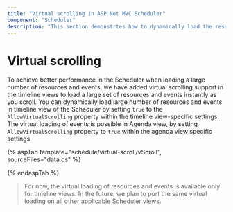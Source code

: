 ```yaml
---
title: "Virtual scrolling in ASP.Net MVC Scheduler"
component: "Scheduler"
description: "This section demonstrtes how to dynamically load the resources and events as you scroll through the scheduler"
---
```


# Virtual scrolling

To achieve better performance in the Scheduler when loading a large number of resources and events, we have added virtual scrolling support in the timeline views to load a large set of resources and events instantly as you scroll. You can dynamically load large number of resources and events in timeline view of the Scheduler by setting `true` to the `AllowVirtualScrolling` property within the timeline view-specific settings. The virtual loading of events is possible in Agenda view, by setting `AllowVirtualScrolling` property to `true` within the agenda view specific settings.

{% aspTab template="schedule/virtual-scroll/vScroll", sourceFiles="data.cs"  %}

{% endaspTab %}

> For now, the virtual loading of resources and events is available only for timeline views. In the future, we plan to port the same virtual loading on all other applicable Scheduler views.
